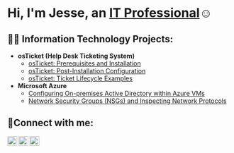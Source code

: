 <h1>Hi, I'm Jesse, an <a href="https://www.linkedin.com/in/jesse-ola-0b137a1b7/">IT Professional</a>☺</h1>

<h2>👨‍💻 Information Technology Projects:</h2>

- <b>osTicket (Help Desk Ticketing System)</b>
  - [osTicket: Prerequisites and Installation](https://github.com/jesseola/osticket-prereqs)
  - [osTicket: Post-Installation Configuration](https://github.com/jesseola/post-install-config)
  - [osTicket: Ticket Lifecycle Examples](https://github.com/jesseola/ticket-lifecycle)
- <b>Microsoft Azure</b>
  - [Configuring On-premises Active Directory within Azure VMs](https://github.com/jesseola/configure-ad)
  - [Network Security Groups (NSGs) and Inspecting Network Protocols](https://github.com/jesseola/azure-network-protocols)

<h2>🤳Connect with me:</h2>

[<img align="left" alt="Jesse | Twitter" width="22px" src="https://cdn.jsdelivr.net/npm/simple-icons@v3/icons/twitter.svg" />][twitter]
[<img align="left" alt="Jesse | LinkedIn" width="22px" src="https://cdn.jsdelivr.net/npm/simple-icons@v3/icons/linkedin.svg" />][linkedin]
[<img align="left" alt="Jesse | Instagram" width="22px" src="https://cdn.jsdelivr.net/npm/simple-icons@v3/icons/instagram.svg" />][instagram]

[twitter]: https://twitter.com/jesseola
[instagram]: https://www.instagram.com/jesseolavisuals
[linkedin]: https://www.linkedin.com/in/jesse-ola-0b137a1b7/
